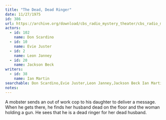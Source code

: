 ```yaml
---
title: "The Dead, Dead Ringer"
date: 11/27/1975
id: 386
url: https://archive.org/download/cbs_radio_mystery_theater/cbs_radio_mystery_theater-0351-0400.zip/cbs_radio_mystery_theater-0351-0400%2Fcbsrmt_0386_the_dead_dead_ringer.mp3
actors:  
  - id: 102
    name: Don Scardino  
  - id: 10
    name: Evie Juster  
  - id: 2
    name: Leon Janney  
  - id: 20
    name: Jackson Beck
writers:  
  - id: 38
    name: Ian Martin
searchable: Don Scardino,Evie Juster,Leon Janney,Jackson Beck Ian Martin
notes:  
---
```

A mobster sends an out of work cop to his daughter to deliver a message. When he gets there, he finds her husband dead on the floor and the woman holding a gun. He sees that he is a dead ringer for her dead husband.